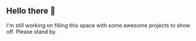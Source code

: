 ## Hello there 👋

I'm still working on filling this space with some awesome projects to show off. Please stand by.

